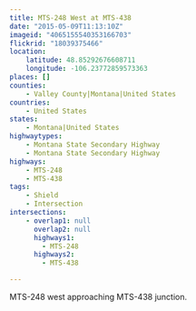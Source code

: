 ```yaml
---
title: MTS-248 West at MTS-438
date: "2015-05-09T11:13:10Z"
imageid: "4065155540353166703"
flickrid: "18039375466"
location:
    latitude: 48.85292676608711
    longitude: -106.23772859573363
places: []
counties:
    - Valley County|Montana|United States
countries:
    - United States
states:
    - Montana|United States
highwaytypes:
    - Montana State Secondary Highway
    - Montana State Secondary Highway
highways:
    - MTS-248
    - MTS-438
tags:
    - Shield
    - Intersection
intersections:
    - overlap1: null
      overlap2: null
      highways1:
        - MTS-248
      highways2:
        - MTS-438

---
```

MTS-248 west approaching MTS-438 junction.